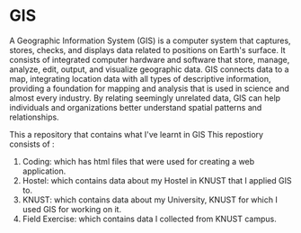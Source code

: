 # GIS
A Geographic Information System (GIS) is a computer system that captures, stores, checks, and displays data related to positions on Earth's surface. 
It consists of integrated computer hardware and software that store, manage, analyze, edit, output, and visualize geographic data. 
GIS connects data to a map, integrating location data with all types of descriptive information, providing a foundation for mapping and analysis that is used in science and almost every industry. 
By relating seemingly unrelated data, GIS can help individuals and organizations better understand spatial patterns and relationships.

This a repository that contains what I've learnt in GIS
This repostiory consists of :
1. Coding: which has html files that were used for creating a web application.
2. Hostel: which contains data about my Hostel in KNUST that I applied GIS to.
3. KNUST: which contains data about my University, KNUST for which I used GIS for working on it.
4. Field Exercise: which contains data I collected from KNUST campus.
